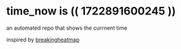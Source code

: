 # time_now is (( 1722891600245 ))

an automated repo that shows the currnent time

inspired by [breakingheatmap](https://github.com/breakingheatmap/breakingheatmap)